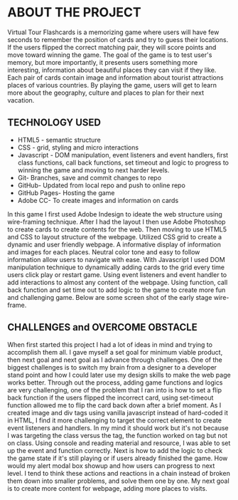# ABOUT THE PROJECT

Virtual Tour Flashcards is a memorizing game where users will have few seconds to remember the position of cards and try to guess their locations. If the users flipped the correct matching pair, they will score points and move toward winning the game. The goal of the game is to test user's memory, but more importantly, it presents users something more interesting, information about beautiful places they can visit if they like. Each pair of cards contain image and information about tourist attractions places of various countries. By playing the game, users will get to learn more about the geography, culture and places to plan for their next vacation.

## TECHNOLOGY USED

- HTML5 - semantic structure
- CSS - grid, styling and micro interactions
- Javascript - DOM manipulation, event listeners and event handlers, first class functions, call back functions, set timeout and logic to progress to winning the game and moving to next harder levels.
- Git- Branches, save and commit changes to repo
- GitHub- Updated from local repo and push to online repo
- GitHub Pages- Hosting the game
- Adobe CC- To create images and information on cards

In this game I first used Adobe Indesign to ideate the web structure using wire-framing technique. After I had the layout I then use Adobe Photoshop to create cards to create contents for the web. Then moving to use HTML5 and CSS to layout structure of the webpage. Utilized CSS grid to create a dynamic and user friendly webpage. A informative display of information and images for each places. Neutral color tone and easy to follow information allow users to navigate with ease. With Javascript I used DOM manipulation technique to dynamically adding cards to the grid every time users click play or restart game. Using event listeners and event handler to add interactions to almost any content of the webpage. Using function, call back function and set time out to add logic to the game to create more fun and challenging game. Below are some screen shot of the early stage wire-frame.

## CHALLENGES and OVERCOME OBSTACLE

When first started this project I had a lot of ideas in mind and trying to accomplish them all. I gave myself a set goal for minimum viable product, then next goal and next goal as I advance through challenges. One of the biggest challenges is to switch my brain from a designer to a developer stand point and how I could later use my design skills to make the web page works better. Through out the process, adding game functions and logics are very challenging, one of the problem that I ran into is how to set a flip back function if the users flipped the incorrect card, using set-timeout function allowed me to flip the card back down after a brief moment. As I created image and div tags using vanilla javascript instead of hard-coded it in HTML, I find it more challenging to target the correct element to create event listeners and handlers. In my mind it should work but it's not because I was targeting the class versus the tag, the function worked on tag but not on class. Using console and reading material and resource, I was able to set up the event and function correctly. Next is how to add the logic to check the game state if it's still playing or if users already finished the game. How would my alert modal box showup and how users can progress to next level. I tend to think these actions and reactions in a chain instead of broken them down into smaller problems, and solve them one by one. My next goal is to create more content for webpage, adding more places to visits.
